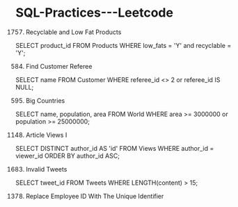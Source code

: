 # SQL-Practices---Leetcode

1757. Recyclable and Low Fat Products

SELECT product_id
FROM Products
WHERE low_fats = 'Y' and recyclable = 'Y';

584. Find Customer Referee

SELECT name
FROM Customer
WHERE referee_id <> 2 or referee_id IS NULL;

595. Big Countries

SELECT name, population, area
FROM World
WHERE area >= 3000000 or population >= 25000000;

1148. Article Views I

SELECT DISTINCT author_id AS 'id'
FROM Views
WHERE author_id = viewer_id
ORDER BY author_id ASC;

1683. Invalid Tweets

SELECT tweet_id FROM Tweets
WHERE LENGTH(content) > 15;

1378. Replace Employee ID With The Unique Identifier




